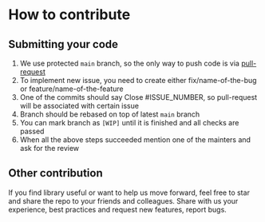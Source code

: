 # How to contribute

## Submitting your code

1. We use protected `main` branch, so the only way to push code is via [pull-request](http://oss-watch.ac.uk/resources/pullrequest)
2. To implement new issue, you need to create either fix/name-of-the-bug or feature/name-of-the-feature
3. One of the commits should say Close #ISSUE_NUMBER, so pull-request will be associated with certain issue
4. Branch should be rebased on top of latest `main` branch
5. You can mark branch as `[WIP]` until it is finished and all checks are passed
6. When all the above steps succeeded mention one of the mainters and ask for the review

## Other contribution

If you find library useful or want to help us move forward, feel free to star and share the repo to your friends and colleagues. Share with us your experience, best practices and request new features, report bugs.
